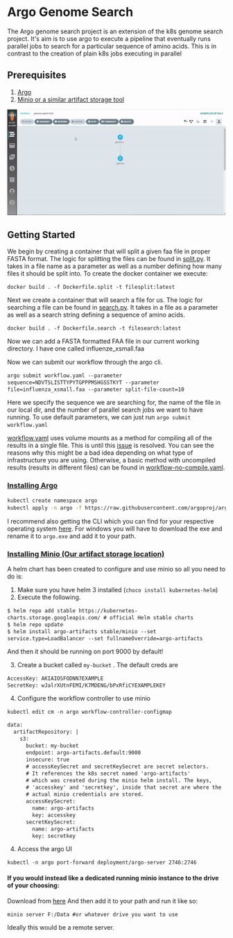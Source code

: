 # Argo Genome Search
The Argo genome search project is an extension of the k8s genome search project. It's aim is to use argo to execute a pipeline that eventually runs parallel jobs to search for a particular sequence of amino acids. This is in contrast to the creation of plain k8s jobs executing in parallel
## Prerequisites
1. [Argo](#argo)
2. [Minio or a similar artifact storage tool](#minio)

![execution](./execution.gif)

## Getting Started
We begin by creating a container that will split a given faa file in proper FASTA format. The logic for splitting the files can be found in [split.py](./split.py). It takes in a file name as a parameter as well as a number defining how many files it should be split into. To create the docker container we execute:
```
docker build . -f Dockerfile.split -t filesplit:latest
```
Next we create a container that will search a file for us. The logic for searching a file can be found in [search.py](./search.py). It takes in a file as a parameter as well as a search string defining a sequence of amino acids.
```
docker build . -f Dockerfile.search -t filesearch:latest
```
Now we can add a FASTA formatted FAA file in our current working directory. I have one called influenze_xsmall.faa

Now we can submit our workflow through the argo cli. 
```
argo submit workflow.yaml --parameter sequence=NDVTSLISTTYPYTGPPPMSHGSSTKYT --parameter file=influenza_xsmall.faa --parameter split-file-count=10
```
Here we specify the sequence we are searching for, the name of the file in our local dir, and the number of parallel search jobs we want to have running. To use default parameters, we can just run `argo submit workflow.yaml`

[workflow.yaml](./workflow.yaml) uses volume mounts as a method for compiling all of the results in a single file. This is until this [issue](https://github.com/argoproj/argo/issues/934) is resolved. You can see the reasons why this might be a bad idea depending on what type of infrastructure you are using. Otherwise, a basic method with uncompiled results (results in different files) can be found in [workflow-no-compile.yaml](./workflow-no-compile.yaml).
### [Installing Argo](#argo)
```bash
kubectl create namespace argo
kubectl apply -n argo -f https://raw.githubusercontent.com/argoproj/argo/stable/manifests/install.yaml
```
I recommend also getting the CLI which you can find for your respective operating system [here](https://github.com/argoproj/argo/releases).
For windows you will have to download the exe and rename it to `argo.exe` and add it to your path.

### [Installing Minio (Our artifact storage location)](#minio)
A helm chart has been created to configure and use minio so all you need to do is:
1. Make sure you have helm 3 installed (`choco install kubernetes-helm`)
2. Execute the following.
```
$ helm repo add stable https://kubernetes-charts.storage.googleapis.com/ # official Helm stable charts
$ helm repo update
$ helm install argo-artifacts stable/minio --set service.type=LoadBalancer --set fullnameOverride=argo-artifacts
```
And then it should be running on port 9000 by default!

3. Create a bucket called `my-bucket` . The default creds are
```
AccessKey: AKIAIOSFODNN7EXAMPLE
SecretKey: wJalrXUtnFEMI/K7MDENG/bPxRfiCYEXAMPLEKEY
```
4. Configure the workflow controller to use minio
```
kubectl edit cm -n argo workflow-controller-configmap
```
```
data:
  artifactRepository: |
    s3:
      bucket: my-bucket
      endpoint: argo-artifacts.default:9000
      insecure: true
      # accessKeySecret and secretKeySecret are secret selectors.
      # It references the k8s secret named 'argo-artifacts'
      # which was created during the minio helm install. The keys,
      # 'accesskey' and 'secretkey', inside that secret are where the
      # actual minio credentials are stored.
      accessKeySecret:
        name: argo-artifacts
        key: accesskey
      secretKeySecret:
        name: argo-artifacts
        key: secretkey
```
4. Access the argo UI
```
kubectl -n argo port-forward deployment/argo-server 2746:2746
```

#### If you would instead like a dedicated running minio instance to the drive of your choosing:
Download from [here](https://min.io/download#/)
And then add it to your path and run it like so:
```
minio server F:/Data #or whatever drive you want to use
```
Ideally this would be a remote server.
